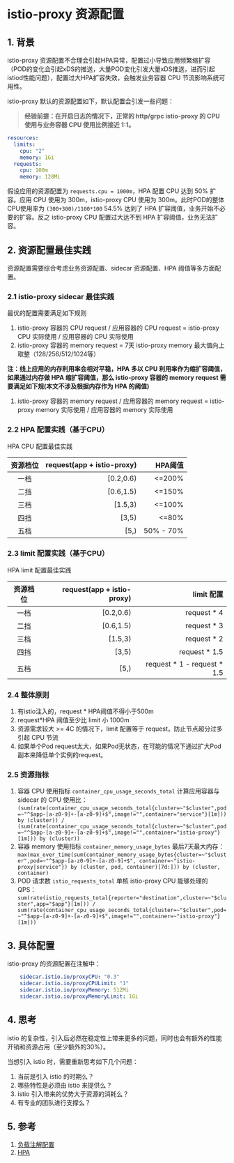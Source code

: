 # istio-proxy 资源配置

## 1. 背景

istio-proxy 资源配置不合理会引起HPA异常，配置过小导致应用频繁缩扩容（POD的变化会引起xDS的推送，大量POD变化引发大量xDS推送，进而引起istiod性能问题），配置过大HPA扩容失效，会触发业务容器 CPU 节流影响系统可用性。

istio-proxy 默认的资源配置如下，默认配置会引发一些问题：
> **经验前提：在开启日志的情况下，正常的 http/grpc istio-proxy 的 CPU 使用与业务容器 CPU 使用比例接近 1:1。**

```yaml
resources:
  limits:
    cpu: "2"
    memory: 1Gi
  requests:
    cpu: 100m
    memory: 128Mi
```

假设应用的资源配置为 `requests.cpu = 1000m`，HPA 配置 CPU 达到 50% 扩容。应用 CPU 使用为 300m，istio-proxy CPU 使用为 300m。此时POD的整体CPU使用率为 `(300+300)/1100*100` 54.5% 达到了 HPA 扩容阈值，业务开始不必要的扩容。反之 istio-proxy CPU 配置过大达不到 HPA 扩容阈值，业务无法扩容。

## 2. 资源配置最佳实践

资源配置需要综合考虑业务资源配置、sidecar 资源配置、HPA 阈值等多方面配置。

### 2.1 istio-proxy sidecar 最佳实践

最优的配置需要满足如下规则

1. istio-proxy 容器的 CPU request / 应用容器的 CPU request = istio-proxy CPU 实际使用 / 应用容器的 CPU 实际使用
2. istio-proxy 容器的 memory request = 7天 istio-proxy memory 最大值向上取整（128/256/512/1024等）

**注：线上应用的内存利用率会相对平稳，HPA 多以 CPU 利用率作为缩扩容阈值，如果通过内存做 HPA 缩扩容阈值，那么 istio-proxy 容器的 memory request 需要满足如下规(本文不涉及根据内存作为 HPA 的阈值)**

1. istio-proxy 容器的 memory request / 应用容器的 memory request = istio-proxy memory 实际使用 / 应用容器的 memory 实际使用

### 2.2 HPA 配置实践（基于CPU）

HPA CPU 配置最佳实践

|资源档位|request(app + istio-proxy)|HPA阈值|
|:---:|---:|---:|
|一档|[0.2,0.6)|<=200%|
|二挡|[0.6,1.5)|<=150%|
|三档|[1.5,3)|<=100%|
|四挡|[3,5)|<=80%|
|五档|[5,)|50% - 70%|


### 2.3 limit 配置实践（基于CPU）

HPA limit 配置最佳实践

|资源档位|request(app + istio-proxy)|limit 配置|
|:---:|---:|---:|
|一档|[0.2,0.6)|request * 4|
|二挡|[0.6,1.5)|request * 3|
|三档|[1.5,3)|request * 2|
|四挡|[3,5)|request * 1.5|
|五档|[5,)|request * 1 - request * 1.5|

### 2.4 整体原则

1. 有istio注入的，request * HPA阈值不得小于500m
2. request*HPA 阈值至少比 limit 小 1000m
3. 资源需求较大 >= 4C 的情况下，limit 配置等于 request，防止节点超分过多引起 CPU 节流
4. 如果单个Pod request太大，如果Pod无状态，在可能的情况下通过扩大Pod副本来降低单个实例的request。 

### 2.5 资源指标

1. 容器 CPU 使用指标 `container_cpu_usage_seconds_total`
    计算应用容器与 sidecar 的 CPU 使用比：`(sum(rate(container_cpu_usage_seconds_total{cluster=~"$cluster",pod=~"^$app-[a-z0-9]+-[a-z0-9]+$",image!="",container="service"}[1m])) by (cluster)) / (sum(rate(container_cpu_usage_seconds_total{cluster=~"$cluster",pod=~"^$app-[a-z0-9]+-[a-z0-9]+$",image!="",container="istio-proxy"}[1m])) by (cluster))`
2. 容器 memory 使用指标 `container_memory_usage_bytes`
    最后7天最大内存：`max(max_over_time(sum(container_memory_usage_bytes{cluster=~"$cluster",pod=~"^$app-[a-z0-9]+-[a-z0-9]+$", container=~"istio-proxy|service"}) by (cluster, pod, container)[7d:])) by (cluster, container)`
3. POD 请求数 `istio_requests_total`
    单核 istio-proxy CPU 能够处理的 QPS：`sum(rate(istio_requests_total{reporter="destination",cluster=~"$cluster",app="$app"}[1m])) / sum(rate(container_cpu_usage_seconds_total{cluster=~"$cluster",pod=~"^$app-[a-z0-9]+-[a-z0-9]+$",image!="",container=~"istio-proxy"}[1m]))`

## 3. 具体配置

istio-proxy 的资源配置在注解中：

```yaml
    sidecar.istio.io/proxyCPU: "0.3"
    sidecar.istio.io/proxyCPULimit: "1"
    sidecar.istio.io/proxyMemory: 512Mi
    sidecar.istio.io/proxyMemoryLimit: 1Gi
```

## 4. 思考

istio 的复杂性，引入后必然在稳定性上带来更多的问题，同时也会有额外的性能开销和资源占用（至少额外的30%）。

当想引入 istio 时，需要重新思考如下几个问题：
1. 当前是引入 istio 的时期么？
2. 哪些特性是必须由 istio 来提供么？
3. istio 引入带来的优势大于资源的消耗么？
4. 有专业的团队进行支撑么？

## 5. 参考

1. [负载注解配置](https://istio.io/latest/docs/reference/config/annotations/)
2. [HPA](https://kubernetes.io/docs/tasks/run-application/horizontal-pod-autoscale/)